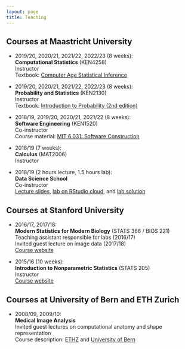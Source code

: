 ```yaml
---
layout: page
title: Teaching
---
```


## Courses at Maastricht University

* 2019/20, 2020/21, 2021/22, 2022/23 (8 weeks): <br>
**Computational Statistics** (KEN4258) <br>
Instructor <br>
Textbook: [Computer Age Statistical Inference](https://web.stanford.edu/~hastie/CASI/)

* 2019/20, 2020/21, 2021/22, 2022/23 (8 weeks): <br>
**Probability and Statistics** (KEN2130) <br>
Instructor <br>
Textbook: [Introduction to Probability (2nd edition)](https://drive.google.com/file/d/1VmkAAGOYCTORq1wxSQqy255qLJjTNvBI/view)

* 2018/19, 2019/20, 2020/21, 2021/22 (8 weeks): <br>
**Software Engineering** (KEN1520) <br>
Co-instructor <br>
Course material: [MIT 6.031: Software Construction](http://web.mit.edu/6.031/)

* 2018/19 (7 weeks): <br>
**Calculus** (MAT2006) <br>
Instructor <br>

* 2018/19 (2 hours lecture, 1.5 hours lab): <br>
**Data Science School** <br>
Co-instructor <br>
[Lecture slides](https://christofseiler.github.io/data_science_school/dke_dss_lecture_01.pdf), [lab on RStudio cloud](https://rstudio.cloud/project/350555), and [lab solution](https://christofseiler.github.io/data_science_school/dke_dss_lab_01.html)

## Courses at Stanford University

* 2016/17, 2017/18: <br>
**Modern Statistics for Modern Biology** (STATS 366 / BIOS 221) <br>
Teaching assistant responsible for labs (2016/17) <br>
Invited guest lecture on image data (2017/18) <br>
[Course website](http://web.stanford.edu/class/bios221/index.html)

* 2015/16 (10 weeks): <br>
**Introduction to Nonparametric Statistics** (STATS 205) <br>
Instructor <br>
[Course website](https://christofseiler.github.io/stats205/)

## Courses at University of Bern and ETH Zurich

* 2008/09, 2009/10: <br>
**Medical Image Analysis** <br>
Invited guest lectures on computational anatomy and shape representation<br>
Course description: [ETHZ](http://www.vvz.ethz.ch/lerneinheitPre.do?semkez=2018S&lerneinheitId=122115&lang=en) and [University of Bern](http://www.bme.master.unibe.ch/studies/curriculum/list_of_courses/medical_image_analysis/)
